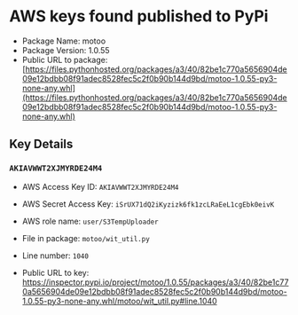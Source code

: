 # AWS keys found published to PyPi

* Package Name: motoo
* Package Version: 1.0.55
* Public URL to package: [https://files.pythonhosted.org/packages/a3/40/82be1c770a5656904de09e12bdbb08f91adec8528fec5c2f0b90b144d9bd/motoo-1.0.55-py3-none-any.whl](https://files.pythonhosted.org/packages/a3/40/82be1c770a5656904de09e12bdbb08f91adec8528fec5c2f0b90b144d9bd/motoo-1.0.55-py3-none-any.whl)

## Key Details

### `AKIAVWWT2XJMYRDE24M4`

* AWS Access Key ID: `AKIAVWWT2XJMYRDE24M4`
* AWS Secret Access Key: `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` 
* AWS role name: `user/S3TempUploader`
* File in package: `motoo/wit_util.py`
* Line number: `1040`

* Public URL to key: https://inspector.pypi.io/project/motoo/1.0.55/packages/a3/40/82be1c770a5656904de09e12bdbb08f91adec8528fec5c2f0b90b144d9bd/motoo-1.0.55-py3-none-any.whl/motoo/wit_util.py#line.1040


